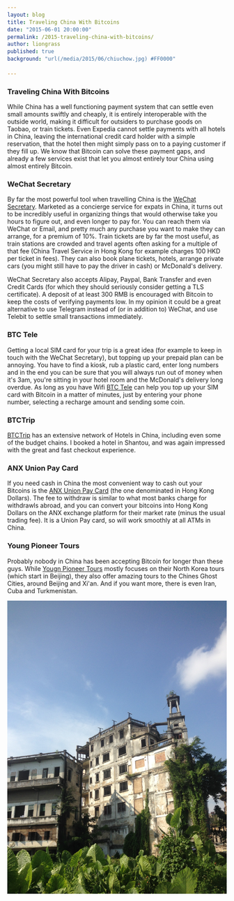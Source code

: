 ```yaml
---
layout: blog
title: Traveling China With Bitcoins
date: "2015-06-01 20:00:00"
permalink: /2015-traveling-china-with-bitcoins/
author: liongrass
published: true
background: "url(/media/2015/06/chiuchow.jpg) #FF0000"

---
```


### Traveling China With Bitcoins

While China has a well functioning payment system that can settle even small amounts swiftly and cheaply, it is entirely interoperable with the outside world, making it difficult for outsiders to purchase goods on Taobao, or train tickets.
Even Expedia cannot settle payments with all hotels in China, leaving the international credit card holder with a simple reservation, that the hotel then might simply pass on to a paying customer if they fill up.
We know that Bitcoin can solve these payment gaps, and already a few services exist that let you almost entirely tour China using almost entirely Bitcoin.

### WeChat Secretary
By far the most powerful tool when travelling China is the [WeChat Secretary](http://wesecretary.com/). Marketed as a concierge service for expats in China, it turns out to be incredibly useful in organizing things that would otherwise take you hours to figure out, and even longer to pay for.
You can reach them via WeChat or Email, and pretty much any purchase you want to make they can arrange, for a premium of 10%. Train tickets are by far the most useful, as train stations are crowded and travel agents often asking for a multiple of that fee (China Travel Service in Hong Kong for example charges 100 HKD per ticket in fees).
They can also book plane tickets, hotels, arrange private cars (you might still have to pay the driver in cash) or McDonald's delivery.

WeChat Secretary also accepts Alipay, Paypal, Bank Transfer and even Credit Cards (for which they should seriously consider getting a TLS certificate). A deposit of at least 300 RMB is encouraged with Bitcoin to keep the costs of verifying payments low. In my opinion it could be a great alternative to use Telegram instead of (or in addition to) WeChat, and use Telebit to settle small transactions immediately.

### BTC Tele
Getting a local SIM card for your trip is a great idea (for example to keep in touch with the WeChat Secretary), but topping up your prepaid plan can be annoying. You have to find a kiosk, rub a plastic card, enter long numbers and in the end you can be sure that you will always run out of money when it's 3am, you're sitting in your hotel room and the McDonald's delivery long overdue.
As long as you have Wifi [BTC Tele](https://www.btctele.com/) can help you top up your SIM card with Bitcoin in a matter of minutes, just by entering your phone number, selecting a recharge amount and sending some coin.

### BTCTrip
[BTCTrip](https://btctrip.com/) has an extensive network of Hotels in China, including even some of the budget chains. I booked a hotel in Shantou, and was again impressed with the great and fast checkout experience.

### ANX Union Pay Card
If you need cash in China the most convenient way to cash out your Bitcoins is the [ANX Union Pay Card](https://anxbtc.com/pages/#/card) (the one denominated in Hong Kong Dollars). The fee to withdraw is similar to what most banks charge for withdrawls abroad, and you can convert your bitcoins into Hong Kong Dollars on the ANX exchange platform for their market rate (minus the usual trading fee). It is a Union Pay card, so will work smoothly at all ATMs in China.

### Young Pioneer Tours
Probably nobody in China has been accepting Bitcoin for longer than these guys. While [Yougn Pioneer Tours](http://www.youngpioneertours.com/) mostly focuses on their North Korea tours (which start in Beijing), they also offer amazing tours to the Chines Ghost Cities, around Beijing and Xi'an. And if you want more, there is even Iran, Cuba and Turkmenistan.

![](/media/2015/06/shantou.jpg)


